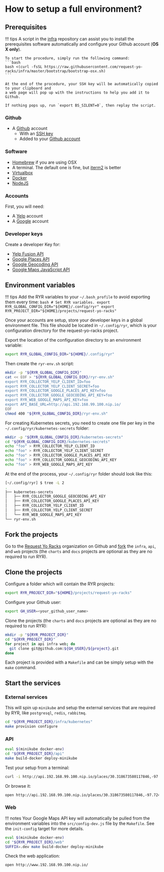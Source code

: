 # How to setup a full environment?

## Prerequisites

!!! tips
    A script in the
    [infra](https://github.com/request-yo-racks/infra/tree/master/bootstrap)
    repository can assist you to install the prerequisites software automatically and configure your Github account
    (**OS X only**).

    To start the procedure, simply run the following command:
    ```bash
    bash <(curl -fsSL https://raw.githubusercontent.com/request-yo-racks/infra/master/bootstrap/bootstrap-osx.sh)
    ```

    At the end of the procedure, your SSH key will be automatically copied to your clipboard and
    a web page will pop up with the instructions to help you add it to Github.

    If nothing pops up, run `export BS_SILENT=0`, then replay the script.


### Github

* A [Github](github.com) account
    * With an [SSH key](https://help.github.com/articles/generating-a-new-ssh-key-and-adding-it-to-the-ssh-agent/)
    * Added to your [Github account](https://help.github.com/articles/adding-a-new-ssh-key-to-your-github-account/)

### Software

* [Homebrew](https://brew.sh/) if you are using OSX
* A terminal. The default one is fine, but [iterm2](https://iterm2.com/) is better
* [Virtualbox](https://www.virtualbox.org/)
* [Docker](https://docs.docker.com/docker-for-mac/install/)
* [NodeJS](https://nodejs.org/en/)

### Accounts

First, you will need:

* A [Yelp](https://www.yelp.com/signup) account
* A [Google](https://accounts.google.com/SignUp) account

### Developer keys

Create a developer Key for:

* [Yelp Fusion API](https://www.yelp.com/developers/v3/manage_app)
* [Google Places API](https://developers.google.com/places/web-service)
* [Google Geocoding API](https://developers.google.com/maps/documentation/geocoding/get-api-key)
* [Google Maps JavaScript API](https://developers.google.com/maps/documentation/javascript/get-api-key)

## Environment variables

!!! tips
    Add the RYR variables to your `~/.bash_profile` to avoid exporting them every time:
    ```bash
    # Set RYR variables.
    export RYR_GLOBAL_CONFIG_DIR="${HOME}/.config/ryr"
    export RYR_PROJECT_DIR="${HOME}/projects/request-yo-racks"
    ```

Once your accounts are setup, store your developer keys in a global environment file. This file should be located in
`~/.config/ryr`, which is your configuration directory for the request-yo-racks project.

Export the location of the configuration directory to an environment variable:
```bash
export RYR_GLOBAL_CONFIG_DIR="${HOME}/.config/ryr"
```

Then create the `ryr-env.sh` script:
``` bash
mkdir -p "${RYR_GLOBAL_CONFIG_DIR}"
cat << EOF > "${RYR_GLOBAL_CONFIG_DIR}/ryr-env.sh"
export RYR_COLLECTOR_YELP_CLIENT_ID=foo
export RYR_COLLECTOR_YELP_CLIENT_SECRET=foo
export RYR_COLLECTOR_GOOGLE_PLACES_API_KEY=foo
export RYR_COLLECTOR_GOOGLE_GEOCODING_API_KEY=foo
export RYR_WEB_GOOGLE_MAPS_API_KEY=foo
export API_BASE_URL=http://api.192.168.99.100.nip.io/
EOF
chmod 400 "${RYR_GLOBAL_CONFIG_DIR}/ryr-env.sh"
```

For creating Kubernetes secrets, you need to create one file per key in the
`~/.config/ryr/kubernetes-secrets` folder:

```bash
mkdir -p "${RYR_GLOBAL_CONFIG_DIR}/kubernetes-secrets"
cd "${RYR_GLOBAL_CONFIG_DIR}/kubernetes-secrets"
echo "foo" > RYR_COLLECTOR_YELP_CLIENT_ID
echo "foo" > RYR_COLLECTOR_YELP_CLIENT_SECRET
echo "foo" > RYR_COLLECTOR_GOOGLE_PLACES_API_KEY
echo "foo" > RYR_COLLECTOR_GOOGLE_GEOCODING_API_KEY
echo "foo" > RYR_WEB_GOOGLE_MAPS_API_KEY
```

At the end of the process, your `~/.config/ryr` folder should look like this:
```bash
[~/.config/ryr] $ tree -L 2
.
├── kubernetes-secrets
│   ├── RYR_COLLECTOR_GOOGLE_GEOCODING_API_KEY
│   ├── RYR_COLLECTOR_GOOGLE_PLACES_API_KEY
│   ├── RYR_COLLECTOR_YELP_CLIENT_ID
│   ├── RYR_COLLECTOR_YELP_CLIENT_SECRET
│   └── RYR_WEB_GOOGLE_MAPS_API_KEY
└── ryr-env.sh
```

## Fork the projects

Go to the [Request Yo Racks](https://github.com/request-yo-racks) organization on Github and
[fork](https://help.github.com/articles/fork-a-repo/) the `infra`, `api`, and `web` projects (the `charts` and `docs` projects are optional as they are no required to run RYR).

## Clone the projects

Configure a folder which will contain the RYR projects:
```bash
export RYR_PROJECT_DIR="${HOME}/projects/request-yo-racks"
```

Configure your Github user:
```bash
export GH_USER=<your_github_user_name>
```

Clone the projects (the `charts` and `docs` projects are optional as they are no required to run RYR):
``` bash
mkdir -p "${RYR_PROJECT_DIR}"
cd "${RYR_PROJECT_DIR}"
for project in api infra web; do
  git clone git@github.com:${GH_USER}/${project}.git
done
```

Each project is provided with a `Makefile` and can be simply setup with the `make` command.

## Start the services

### External services

This will spin up `minikube` and setup the external services that are required by RYR, like `postgresql`, `redis`,
`rabbitmq`.

```bash
cd "${RYR_PROJECT_DIR}/infra/kubernetes"
make provision configure
```

### API

```bash
eval $(minikube docker-env)
cd "${RYR_PROJECT_DIR}/api"
make build-docker deploy-minikube
```

Test your setup from a terminal:
```bash
curl -i http://api.192.168.99.100.nip.io/places/30.318673580117846,-97.72446155548096
```
Or browse it:
```bash
open http://api.192.168.99.100.nip.io/places/30.318673580117846,-97.72446155548096
```

### Web

!!! notes
    Your Google Maps API key will automatically be pulled from the environment variables into the `src/config-dev.js`
    file by the `Makefile`. See the `init-config` target for more details.

```bash
eval $(minikube docker-env)
cd "${RYR_PROJECT_DIR}/web"
SUFFIX=.dev make build-docker deploy-minikube
```

Check the web application:
```bash
open http://www.192.168.99.100.nip.io/
```
